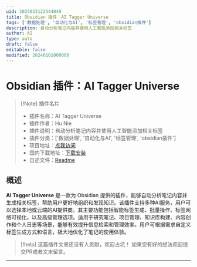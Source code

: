 ```yaml
---
uid: 2025033122544049
title: Obsidian 插件：AI Tagger Universe
tags: ['数据处理', '自动化与AI', '标签管理', 'obsidian插件']
description: 自动分析笔记内容并使用人工智能添加相关标签
author: AI
type: auto
draft: false
editable: false
modified: 20240101000000
---
```


# Obsidian 插件：AI Tagger Universe

> [!Note] 插件名片
> - 插件名称：AI Tagger Universe
> - 插件作者：Hu Nie
> - 插件说明：自动分析笔记内容并使用人工智能添加相关标签
> - 插件分类：['数据处理', '自动化与AI', '标签管理', 'obsidian插件']
> - 项目地址：[点我访问](https://github.com/niehu2018/obsidian-ai-tagger-universe)
> - 国内下载地址：[下载安装](https://pkmer.cn/products/plugin/pluginMarket/?ai-tagger-universe)
> - 自述文件：[Readme](https://ghproxy.net/https://raw.githubusercontent.com/niehu2018/obsidian-ai-tagger-universe/main/README.md)



## 概述

**AI Tagger Universe** 是一款为 Obsidian 提供的插件，能够自动分析笔记内容并生成相关标签，帮助用户更好地组织和发现知识。该插件支持多种AI服务，用户可以选择本地或云端的AI提供商。其主要功能包括智能标签生成、批量操作、标签网络可视化，以及高级管理选项。适用于研究笔记、项目管理、知识库构建、内容创作和个人日志等场景，能够有效提升信息检索和管理效率。用户可根据需求自定义标签生成方式和语言，极大地优化了笔记的使用体验。


> [!help] 
> 这篇插件文章还没有人贡献，欢迎占坑！
> 如果您有好的想法欢迎提交PR或者文末留言。
> 

---



